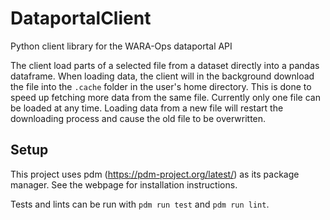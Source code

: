 # DataportalClient
Python client library for the WARA-Ops dataportal API

The client load parts of a selected file from a dataset directly into a pandas dataframe. When loading data, the client will in the background download the file into the `.cache` folder in the user's home directory. This is done to speed up fetching more data from the same file. Currently only one file can be loaded at any time. Loading data from a new file will restart the downloading process and cause the old file to be overwritten.

## Setup

This project uses pdm (https://pdm-project.org/latest/) as its package manager. See the webpage for installation instructions.

Tests and lints can be run with `pdm run test` and `pdm run lint`.
